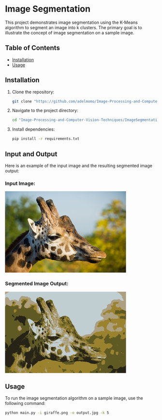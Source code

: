 # Image Segmentation

This project demonstrates image segmentation using the K-Means algorithm to segment an image into k clusters. The primary goal is to illustrate the concept of image segmentation on a sample image.

## Table of Contents

- [Installation](#installation)
- [Usage](#usage)

## Installation

1. Clone the repository:

    ```bash
    git clone "https://github.com/adelmomo/Image-Processing-and-Computer-Vision-Techniques"
    ```

2. Navigate to the project directory:

    ```bash
    cd "Image-Processing-and-Computer-Vision-Techniques/ImageSegmentation"
    ```

3. Install dependencies:

    ```bash
    pip install -r requirements.txt
    ```

## Input and Output

Here is an example of the input image and the resulting segmented image output:

### Input Image:
![Input Image](./giraffe.png)

### Segmented Image Output:
![Output Image](./output.jpg)

## Usage

To run the image segmentation algorithm on a sample image, use the following command:

```bash
python main.py -i giraffe.png -o output.jpg -k 5